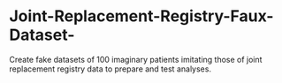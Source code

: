 # Joint-Replacement-Registry-Faux-Dataset-
Create fake datasets of 100 imaginary patients imitating those of joint replacement registry data to prepare and test analyses. 
